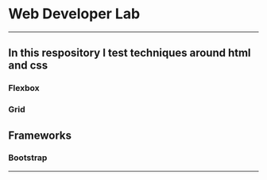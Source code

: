 # Web Developer Lab

---

## In this respository I test techniques around html and css


### Flexbox
### Grid

## Frameworks
### Bootstrap

---


